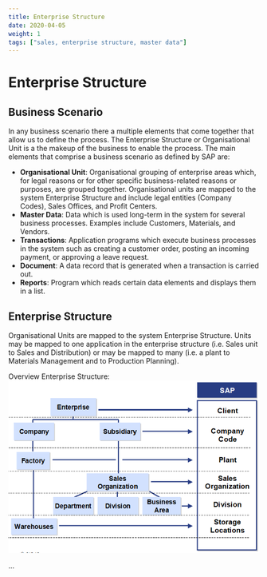 ```yaml
---
title: Enterprise Structure
date: 2020-04-05
weight: 1
tags: ["sales, enterprise structure, master data"]
---
```

# Enterprise Structure

## Business Scenario

In any business scenario there a multiple elements that come together that allow us to define the process. The Enterprise Structure or Organisational Unit is a the makeup of the business to enable the process. The main elements that comprise a business scenario as defined by SAP are:

- **Organisational Unit**: Organisational grouping of enterprise areas which, for legal reasons or for other specific business-related reasons or purposes, are grouped together. Organisational units are mapped to the system Enterprise Structure and include legal entities (Company Codes), Sales Offices, and Profit Centers.
- **Master Data**: Data which is used long-term in the system for several business processes.  Examples include Customers, Materials, and Vendors.
- **Transactions**: Application programs which execute business processes in the system such as creating a customer order, posting an incoming payment, or approving a leave request.
- **Document**: A data record that is generated when a transaction is carried out.
- **Reports**: Program which reads certain data elements and displays them in a list.

## Enterprise Structure

Organisational Units are mapped to the system Enterprise Structure. Units may be mapped to one application in the enterprise structure (i.e. Sales unit to Sales and Distribution) or may be mapped to many (i.e. a plant to Materials Management and to Production Planning).

Overview Enterprise Structure:  
![Overview](/static/images/ent-str-overview.png)

...
